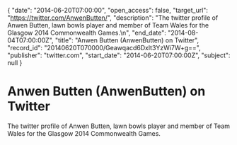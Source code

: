 {
  "date": "2014-06-20T07:00:00", 
  "open_access": false, 
  "target_url": "https://twitter.com/AnwenButten/", 
  "description": "The twitter profile of Anwen Butten, lawn bowls player and member of Team Wales for the Glasgow 2014 Commonwealth Games.\n", 
  "end_date": "2014-08-04T07:00:00Z", 
  "title": "Anwen Butten (AnwenButten) on Twitter", 
  "record_id": "20140620T070000/Geawqacd6Dxlt3YzWi7W+g==", 
  "publisher": "twitter.com", 
  "start_date": "2014-06-20T07:00:00Z", 
  "subject": null
}

# Anwen Butten (AnwenButten) on Twitter

The twitter profile of Anwen Butten, lawn bowls player and member of Team Wales for the Glasgow 2014 Commonwealth Games.
